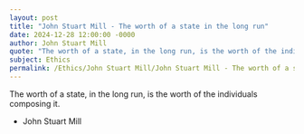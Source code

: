 ```yaml
---
layout: post
title: "John Stuart Mill - The worth of a state in the long run"
date: 2024-12-28 12:00:00 -0000
author: John Stuart Mill
quote: "The worth of a state, in the long run, is the worth of the individuals composing it."
subject: Ethics
permalink: /Ethics/John Stuart Mill/John Stuart Mill - The worth of a state in the long run
---
```


The worth of a state, in the long run, is the worth of the individuals composing it.

- John Stuart Mill
